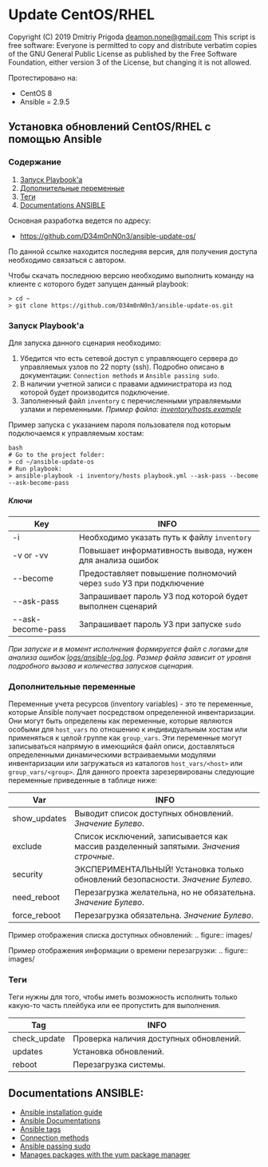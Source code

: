 # Update CentOS/RHEL

Copyright (C) 2019 Dmitriy Prigoda <deamon.none@gmail.com> 
This script is free software: Everyone is permitted to copy and distribute verbatim copies of 
the GNU General Public License as published by the Free Software Foundation, either version 3
of the License, but changing it is not allowed.

Протестировано на:
- CentOS 8 
- Ansible = 2.9.5

Установка обновлений CentOS/RHEL с помощью Ansible
--------------------------------------------------

### Содержание
1. [Запуск Playbook'а](#запуск-playbookа)
2. [Дополнительные переменные](#дополнительные-переменные)
3. [Теги](#теги)
4. [Documentations ANSIBLE](#documentations-ansible)

Основная разработка ведется по адресу:

  * https://github.com/D34m0nN0n3/ansible-update-os/

По данной ссылке находится последняя версия, для получения доступа необходимо связаться с автором.

Чтобы скачать последнюю версию необходимо выполнить команду на клиенте с которого будет запущен данный playbook:

```
> cd ~
> git clone https://github.com/D34m0nN0n3/ansible-update-os.git
```
### Запуск Playbook'а
Для запуска данного сценария необходимо:
1. Убедится что есть сетевой доступ с управляющего сервера до управляемых узлов по 22 порту (ssh). Подробно описано в документации: `Connection methods` и `Ansible passing sudo`. 
2. В наличии учетной записи с правами администратора из под которой будет производится подключение.
3. Заполненный файл `inventory` с перечисленными управляемыми узлами и переменными. *Пример файла: [inventory/hosts.example](inventory/hosts.example)*

Пример запуска с указанием пароля пользователя под которым подключаемся к управляемым хостам:
```
bash
# Go to the project folder:
> cd ~/ansible-update-os
# Run playbook:
> ansible-playbook -i inventory/hosts playbook.yml --ask-pass --become --ask-become-pass
```
##### Ключи
Key                 |INFO
--------------------|------------------------------------------------------------------
-i                  |Необходимо указать путь к файлу `inventory`
-v or -vv           |Повышает информативность вывода, нужен для анализа ошибок
--become            |Предоставляет повышение полномочий через `sudo` УЗ при подключение
--ask-pass          |Запрашивает пароль УЗ под которой будет выполнен сценарий
--ask-become-pass   |Запрашивает пароль УЗ при запуске `sudo`

*При запуске и в момент исполнения формируется файл с логами для анализа ошибок [logs/ansible-log.log](logs/ansible-log.log). Размер файла зависит от уровня подробного вызова и количества запусков сценария.*

### Дополнительные переменные
Переменные учета ресурсов (inventory variables) - это те переменные, которые Ansible получает посредством определенной инвентаризации. Они могут быть определены как переменные, которые являются особыми для `host_vars` по отношению к индивидуальным хостам или применяться к целой группе как `group_vars`. Эти переменные могут записываться напрямую в имеющийся файл описи, доставляться определенными динамическими встраиваемыми модулями инвентаризации или загружаться из каталогов `host_vars/<host>` или `group_vars/<group>`.
Для данного проекта зарезервированы следующие переменные приведенные в таблице ниже:

Var           |INFO
--------------|------------------------------------------------------------------------------------
show_updates  |Выводит список доступных обновлений. *Значение Булево*.
exclude       |Список исключений, записывается как массив разделенный запятыми. *Значения строчные*.
security      |ЭКСПЕРИМЕНТАЛЬНЫЙ! Установка только обновлений безопасности. *Значение Булево*.
need_reboot   |Перезагрузка желательна, но не обязательна. *Значение Булево*.
force_reboot  |Перезагрузка обязательна. *Значение Булево*.

Пример отображения списка доступных обновлений:
.. figure:: images/

Пример отображения информации о времени перезагрузки:
.. figure:: images/

### Теги
Теги нужны для того, чтобы иметь возможность исполнить только какую-то часть плейбука или ее пропустить для выполнения.

Tag           |INFO
--------------|--------------------------------------
check_update  |Проверка наличия доступных обновлений.
updates       |Установка обновлений.
reboot        |Перезагрузка системы.

## Documentations ANSIBLE:
- [Ansible installation guide](https://docs.ansible.com/ansible/latest/installation_guide/intro_installation.html)
- [Ansible Documentations](https://docs.ansible.com/)
- [Ansible tags](https://docs.ansible.com/ansible/latest/user_guide/playbooks_tags.html)
- [Connection methods](https://docs.ansible.com/ansible/latest/user_guide/connection_details.html)
- [Ansible passing sudo](https://8gwifi.org/docs/ansible-sudo-ssh-password.jsp)
- [Manages packages with the yum package manager](https://docs.ansible.com/ansible/latest/modules/yum_module.html)
